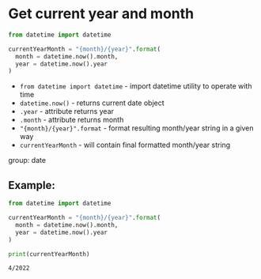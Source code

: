 # Get current year and month

```python
from datetime import datetime

currentYearMonth = "{month}/{year}".format(
  month = datetime.now().month,
  year = datetime.now().year
)
```

- `from datetime import datetime` - import datetime utility to operate with time
- `datetime.now()` - returns current date object
- `.year` - attribute returns year
- `.month` - attribute returns month
- `"{month}/{year}".format` - format resulting month/year string in a given way
- `currentYearMonth` - will contain final formatted month/year string

group: date

## Example: 
```python
from datetime import datetime

currentYearMonth = "{month}/{year}".format(
  month = datetime.now().month,
  year = datetime.now().year
)

print(currentYearMonth)
```
```
4/2022

```

